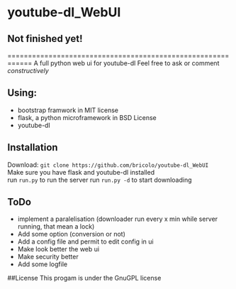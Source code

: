 # youtube-dl_WebUI
## Not finished yet!
============================================================
A full python web ui for youtube-dl
Feel free to ask or comment *constructively*

## Using:
* bootstrap framwork in MIT license
* flask, a python microframework in BSD License
* youtube-dl

## Installation
Download: `git clone https://github.com/bricolo/youtube-dl_WebUI`  
Make sure you have flask and youtube-dl installed  
run `run.py` to run the server 
run `run.py -d` to start downloading

## ToDo
* implement a paralelisation (downloader run every x min while server running, that mean a lock)
* Add some option (conversion or not)
* Add a config file and permit to edit config in ui
* Make look better the web ui
* Make security better
* Add some logfile  

##License
This progam is under the GnuGPL license

